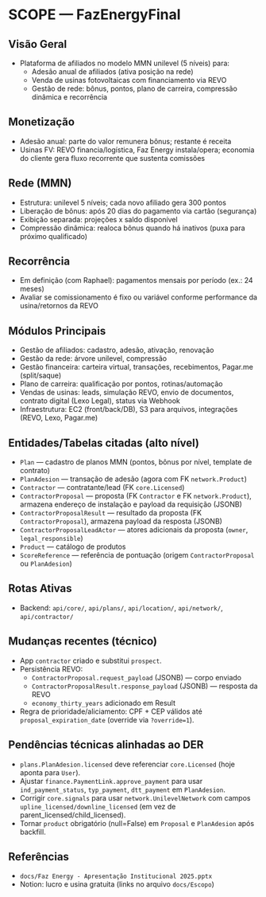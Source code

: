 # SCOPE — FazEnergyFinal

## Visão Geral
- Plataforma de afiliados no modelo MMN unilevel (5 níveis) para:
  - Adesão anual de afiliados (ativa posição na rede)
  - Venda de usinas fotovoltaicas com financiamento via REVO
  - Gestão de rede: bônus, pontos, plano de carreira, compressão dinâmica e recorrência

## Monetização
- Adesão anual: parte do valor remunera bônus; restante é receita
- Usinas FV: REVO financia/logística, Faz Energy instala/opera; economia do cliente gera fluxo recorrente que sustenta comissões

## Rede (MMN)
- Estrutura: unilevel 5 níveis; cada novo afiliado gera 300 pontos
- Liberação de bônus: após 20 dias do pagamento via cartão (segurança)
- Exibição separada: projeções x saldo disponível
- Compressão dinâmica: realoca bônus quando há inativos (puxa para próximo qualificado)

## Recorrência
- Em definição (com Raphael): pagamentos mensais por período (ex.: 24 meses)
- Avaliar se comissionamento é fixo ou variável conforme performance da usina/retornos da REVO

## Módulos Principais
- Gestão de afiliados: cadastro, adesão, ativação, renovação
- Gestão da rede: árvore unilevel, compressão
- Gestão financeira: carteira virtual, transações, recebimentos, Pagar.me (split/saque)
- Plano de carreira: qualificação por pontos, rotinas/automação
- Vendas de usinas: leads, simulação REVO, envio de documentos, contrato digital (Lexo Legal), status via Webhook
- Infraestrutura: EC2 (front/back/DB), S3 para arquivos, integrações (REVO, Lexo, Pagar.me)

## Entidades/Tabelas citadas (alto nível)
- `Plan` — cadastro de planos MMN (pontos, bônus por nível, template de contrato)
- `PlanAdesion` — transação de adesão (agora com FK `network.Product`)
- `Contractor` — contratante/lead (FK `core.Licensed`)
- `ContractorProposal` — proposta (FK `Contractor` e FK `network.Product`), armazena endereço de instalação e payload da requisição (JSONB)
- `ContractorProposalResult` — resultado da proposta (FK `ContractorProposal`), armazena payload da resposta (JSONB)
- `ContractorProposalLeadActor` — atores adicionais da proposta (`owner`, `legal_responsible`)
- `Product` — catálogo de produtos
- `ScoreReference` — referência de pontuação (origem `ContractorProposal` ou `PlanAdesion`)

## Rotas Ativas
- Backend: `api/core/`, `api/plans/`, `api/location/`, `api/network/`, `api/contractor/`

## Mudanças recentes (técnico)
- App `contractor` criado e substitui `prospect`.
- Persistência REVO:
  - `ContractorProposal.request_payload` (JSONB) — corpo enviado
  - `ContractorProposalResult.response_payload` (JSONB) — resposta da REVO
  - `economy_thirty_years` adicionado em Result
- Regra de prioridade/aliciamento: CPF + CEP válidos até `proposal_expiration_date` (override via `?override=1`).

## Pendências técnicas alinhadas ao DER
- `plans.PlanAdesion.licensed` deve referenciar `core.Licensed` (hoje aponta para `User`).
- Ajustar `finance.PaymentLink.approve_payment` para usar `ind_payment_status`, `typ_payment`, `dtt_payment` em `PlanAdesion`.
- Corrigir `core.signals` para usar `network.UnilevelNetwork` com campos `upline_licensed/downline_licensed` (em vez de parent_licensed/child_licensed).
- Tornar `product` obrigatório (null=False) em `Proposal` e `PlanAdesion` após backfill.

## Referências
- `docs/Faz Energy - Apresentação Institucional 2025.pptx`
- Notion: lucro e usina gratuita (links no arquivo `docs/Escopo`)

